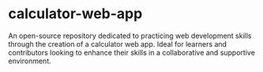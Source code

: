 # calculator-web-app
An open-source repository dedicated to practicing web development skills through the creation of a calculator web app. Ideal for learners and contributors looking to enhance their skills in a collaborative and supportive environment.
